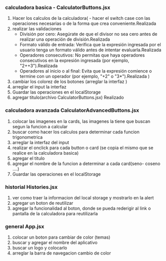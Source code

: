 ### calculadora basica - CalculatorButtons.jsx

1. Hacer los calculos de la calculadora( - hacer el switch case con las operaciones necesarias o de la forma que crea conveniente.Realizada 
2. realizar las validaciones
   - División por cero: Asegúrate de que el divisor no sea cero antes de realizar una operación de división.Realizada
   - Formato válido de entrada: Verifica que la expresión ingresada por el usuario tenga un formato válido antes de intentar evaluarla.Realizada
   - Operadores consecutivos: No permitas que haya operadores consecutivos en la expresión ingresada (por ejemplo, "2++3").Realizada
   - Operadores al inicio o al final: Evita que la expresión comience o termine con un operador (por ejemplo, "+2" o "3\*").Realizada
     )
2. cambiar los colorez de los botones (arreglar la interfaz )
3. arreglar el input la interfaz  
4. Guardar las operaciones en el localStorage
5. agregar titulo(archivo CalculatorButtons.jsx) Realizado

### calculadora avanzada CalculatorAdvancedButtons.jsx

1. colocar las imagenes en la cards, las imagenes la tiene que buscan segun la funcion a calcular
2. buscar como hacer los calculos para determinar cada funcion trigonometrica
3. arreglar la interfaz del input
4. realizar el onclick para cada button o card (se copia el mismo que se realice en la calculadora basica)
5. agregar el titulo 
6. agregar el nombre de la funcion a determinar a cada card(seno- coseno ....)
7. Guardar las operaciones en el localStorage

### historial  Histories.jsx

1. ver como traer la informacion del local storage y mostrarlo en la alert
2. agregar un boton de reutilizar
3. agregar la funcionalidad al boton, donde se pueda rederigir al link o pantalla de la calculadora para reutilizarla


### general  App.jsx

1. colocar un boton para cambiar de color (temas)
2. buscar y agregar el nombre del aplicativo
3. buscar un logo y colocarlo 
4. arreglar la barra de navegacion cambio de color 




